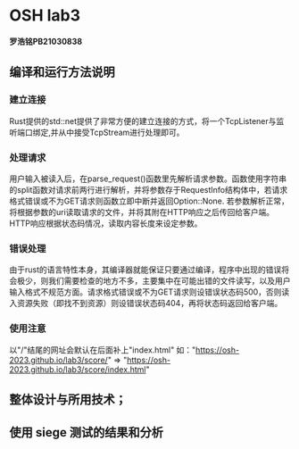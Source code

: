 # OSH lab3
**罗浩铭PB21030838**

## 编译和运行方法说明
### 建立连接
Rust提供的std::net提供了非常方便的建立连接的方式，将一个TcpListener与监听端口绑定,并从中接受TcpStream进行处理即可。
### 处理请求
用户输入被读入后，在parse_request()函数里先解析请求参数。函数使用字符串的split函数对请求前两行进行解析，并将参数存于RequestInfo结构体中，若请求格式错误或不为GET请求则函数立即中断并返回Option::None.
若参数解析正常，将根据参数的uri读取请求的文件，并将其附在HTTP响应之后传回给客户端。HTTP响应根据状态码情况，读取内容长度来设定参数。

### 错误处理
由于rust的语言特性本身，其编译器就能保证只要通过编译，程序中出现的错误将会极少，则我们需要检查的地方不多，主要集中在可能出错的文件读写，以及用户输入格式不规范方面。请求格式错误或不为GET请求则设错误状态码500，否则读入资源失败（即找不到资源）则设错误状态码404，再将状态码返回给客户端。


### 使用注意
以"/"结尾的网址会默认在后面补上"index.html"
如："https://osh-2023.github.io/lab3/score/" => "https://osh-2023.github.io/lab3/score/index.html"


## 整体设计与所用技术；




## 使用 siege 测试的结果和分析









